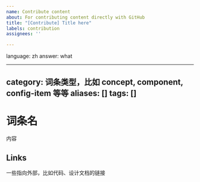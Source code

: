 ```yaml
---
name: Contribute content
about: For contributing content directly with GitHub
title: "[Contribute] Title here"
labels: contribution
assignees: ''

---
```


language: zh
answer: what

---
category: 词条类型，比如 concept, component, config-item 等等
aliases: []
tags: []
---
# 词条名

内容

## Links

一些指向外部，比如代码、设计文档的链接
